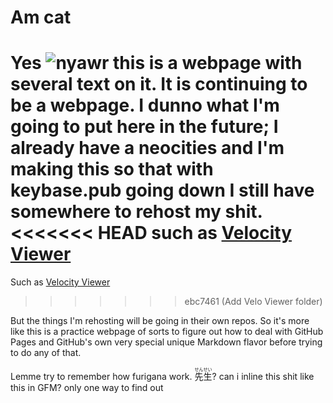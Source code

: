 <head>
	<!-- overridden by jekyll though -->
	<title>Cat webpage</title>
	<link rel="preconnect" href="https://fonts.googleapis.com">
	<link rel="preconnect" href="https://fonts.gstatic.com" crossorigin>
	<link href="https://fonts.googleapis.com/css2?family=Atkinson+Hyperlegible&display=swap" rel="stylesheet">
	<link href="./style.css" rel="stylesheet" />
</head>


# Am cat

Yes ![nyawr](https://crouton.net/crouton.png "croot on") this is a webpage with several text on it.
It is continuing to be a webpage. I dunno what I'm going to put here in the future; I already have a neocities and I'm making this
so that with keybase.pub going down I still have somewhere to rehost my shit.
<<<<<<< HEAD
such as [Velocity Viewer](/velo-viewer)
=======
Such as [Velocity Viewer](/velo-viewer)
>>>>>>> ebc7461 (Add Velo Viewer folder)

But the things I'm rehosting will be going in their own repos. So it's more like this is a practice webpage of sorts
to figure out how to deal with GitHub Pages and GitHub's own very special unique Markdown flavor before trying to do any of that.

Lemme try to remember how furigana work. <ruby>先生<rt>せんせい</rt></ruby>? can i inline this shit like this in GFM?
only one way to find out